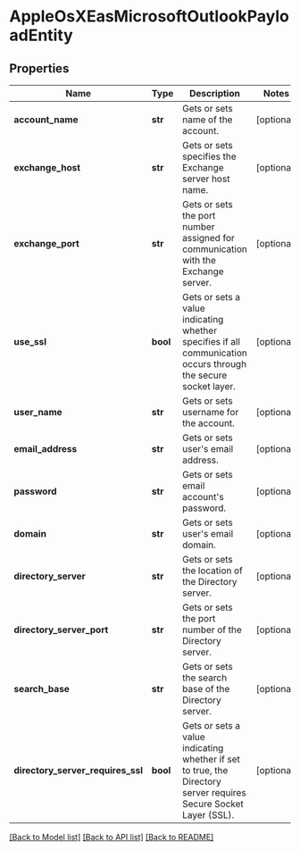 # AppleOsXEasMicrosoftOutlookPayloadEntity

## Properties
Name | Type | Description | Notes
------------ | ------------- | ------------- | -------------
**account_name** | **str** | Gets or sets name of the account. | [optional] 
**exchange_host** | **str** | Gets or sets specifies the Exchange server host name. | [optional] 
**exchange_port** | **str** | Gets or sets the port number assigned for communication with the Exchange server. | [optional] 
**use_ssl** | **bool** | Gets or sets a value indicating whether specifies if all communication occurs through the secure socket layer. | [optional] 
**user_name** | **str** | Gets or sets username for the account. | [optional] 
**email_address** | **str** | Gets or sets user&#39;s email address. | [optional] 
**password** | **str** | Gets or sets email account&#39;s password. | [optional] 
**domain** | **str** | Gets or sets user&#39;s email domain. | [optional] 
**directory_server** | **str** | Gets or sets the location of the Directory server. | [optional] 
**directory_server_port** | **str** | Gets or sets the port number of the Directory server. | [optional] 
**search_base** | **str** | Gets or sets the search base of the Directory server. | [optional] 
**directory_server_requires_ssl** | **bool** | Gets or sets a value indicating whether if set to true, the Directory server requires Secure Socket Layer (SSL). | [optional] 

[[Back to Model list]](../README.md#documentation-for-models) [[Back to API list]](../README.md#documentation-for-api-endpoints) [[Back to README]](../README.md)


